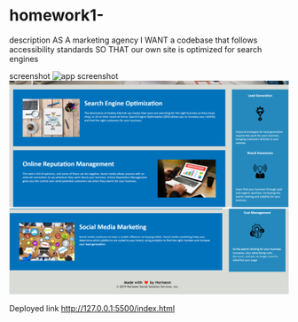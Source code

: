 # homework1-
description
AS A marketing agency
I WANT a codebase that follows accessibility standards
SO THAT our own site is optimized for search engines

screenshot
![app screenshot](./assets/images/brand-awareness.1.png)
![app screenshot](./assets/images/brand-awareness.2.png)
![app screenshot](./assets/images/brand-awareness.3.png)

Deployed link
http://127.0.0.1:5500/index.html 